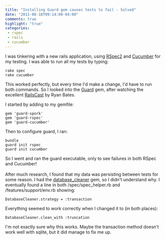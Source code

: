 ```yaml
---
title: "Installing Guard gem causes tests to fail - Solved"
date: "2011-08-18T09:14:00-04:00"
comments: true
highlight: "true"
categories:
 - rspec
 - rails
 - cucumber
---
```


I was tinkering with a new rails application, using [RSpec2](http://relishapp.com/rspec) and [Cucumber](http://cukes.info) for my testing. I was able to run all my tests by typing:

```
rake spec
rake cucumber
```

This worked perfectly, but every time I'd make a change, I'd have to run both commands.  So I looked into the [Guard](https://github.com/guard/guard) gem, after watching the excellent [RailsCast](http://railscasts.com/episodes/264-guard) by Ryan Bates. 

<!-- more -->

I started by adding to my gemfile:

```
gem 'guard-spork'
gem 'guard-rspec'
gem 'guard-cucumber'
```

Then to configure guard, I ran:

```
bundle
guard init rspec
guard init cucumber
```

So I went and ran the guard executable, only to see failures in both RSpec and Cucumber!<br /><br />After much research, I found that my data was persisting between tests for some reason.  I had the [database_cleaner](https://github.com/bmabey/database_cleaner) gem, so I didn't understand why.  I eventually found a line in both /spec/spec_helper.rb and /features/support/env.rb showing:

```
DatabaseCleaner.strategy = :transaction
```

Everything seemed to work correctly when I changed it to (in both places):

```
DatabaseCleaner.clean_with :truncation
```

I'm not exactly sure why this works. Maybe the transaction method doesn't work well with sqlite, but it did manage to fix me up.

